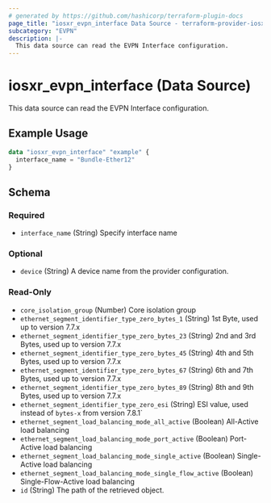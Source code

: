 ```yaml
---
# generated by https://github.com/hashicorp/terraform-plugin-docs
page_title: "iosxr_evpn_interface Data Source - terraform-provider-iosxr"
subcategory: "EVPN"
description: |-
  This data source can read the EVPN Interface configuration.
---
```


# iosxr_evpn_interface (Data Source)

This data source can read the EVPN Interface configuration.

## Example Usage

```terraform
data "iosxr_evpn_interface" "example" {
  interface_name = "Bundle-Ether12"
}
```

<!-- schema generated by tfplugindocs -->
## Schema

### Required

- `interface_name` (String) Specify interface name

### Optional

- `device` (String) A device name from the provider configuration.

### Read-Only

- `core_isolation_group` (Number) Core isolation group
- `ethernet_segment_identifier_type_zero_bytes_1` (String) 1st Byte, used up to version 7.7.x
- `ethernet_segment_identifier_type_zero_bytes_23` (String) 2nd and 3rd Bytes, used up to version 7.7.x
- `ethernet_segment_identifier_type_zero_bytes_45` (String) 4th and 5th Bytes, used up to version 7.7.x
- `ethernet_segment_identifier_type_zero_bytes_67` (String) 6th and 7th Bytes, used up to version 7.7.x
- `ethernet_segment_identifier_type_zero_bytes_89` (String) 8th and 9th Bytes, used up to version 7.7.x
- `ethernet_segment_identifier_type_zero_esi` (String) ESI value, used instead of `bytes-x` from version 7.8.1`
- `ethernet_segment_load_balancing_mode_all_active` (Boolean) All-Active load balancing
- `ethernet_segment_load_balancing_mode_port_active` (Boolean) Port-Active load balancing
- `ethernet_segment_load_balancing_mode_single_active` (Boolean) Single-Active load balancing
- `ethernet_segment_load_balancing_mode_single_flow_active` (Boolean) Single-Flow-Active load balancing
- `id` (String) The path of the retrieved object.
